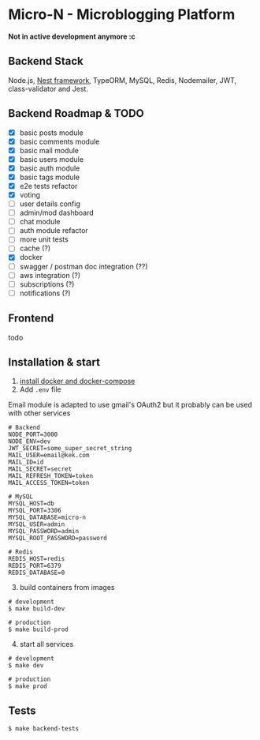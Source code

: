 # Micro-N - Microblogging Platform

**Not in active development anymore :c**

## Backend Stack

Node.js, [Nest framework](https://github.com/nestjs/nest), TypeORM, MySQL, Redis, Nodemailer, JWT, class-validator and Jest.

## Backend Roadmap & TODO

* [x] basic posts module
* [x] basic comments module
* [x] basic mail module
* [x] basic users module
* [x] basic auth module
* [x] basic tags module
* [x] e2e tests refactor
* [x] voting
* [ ] user details config
* [ ] admin/mod dashboard
* [ ] chat module
* [ ] auth module refactor
* [ ] more unit tests
* [ ] cache (?)
* [x] docker
* [ ] swagger / postman doc integration (??)
* [ ] aws integration (?)
* [ ] subscriptions (?)
* [ ] notifications (?)

## Frontend

todo

## Installation & start

1.  [install docker and docker-compose](https://docs.docker.com/compose/install/)
2.  Add `.env` file

Email module is adapted to use gmail's OAuth2 but it probably can be used with other services

```
# Backend
NODE_PORT=3000
NODE_ENV=dev
JWT_SECRET=some_super_secret_string
MAIL_USER=email@kek.com
MAIL_ID=id
MAIL_SECRET=secret
MAIL_REFRESH_TOKEN=token
MAIL_ACCESS_TOKEN=token

# MySQL
MYSQL_HOST=db
MYSQL_PORT=3306
MYSQL_DATABASE=micro-n
MYSQL_USER=admin
MYSQL_PASSWORD=admin
MYSQL_ROOT_PASSWORD=password

# Redis
REDIS_HOST=redis
REDIS_PORT=6379
REDIS_DATABASE=0
```

3.  build containers from images

```
# development
$ make build-dev

# production
$ make build-prod
```

4.  start all services

```
# development
$ make dev

# production
$ make prod
```

## Tests

```
$ make backend-tests
```
